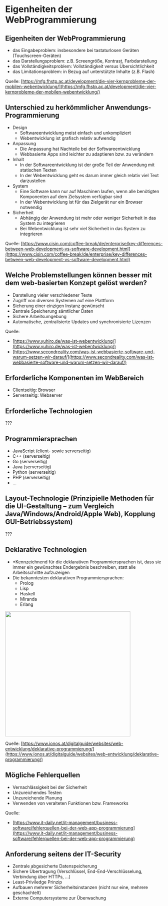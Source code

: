 # Eigenheiten der WebProgrammierung

## Eigenheiten der WebProgrammierung

* das Eingabeproblem: insbesondere bei tastaturlosen Geräten (Touchscreen-Geräten)
* das Darstellungsproblem: z.B. Screengröße, Kontrast, Farbdarstellung
* das Vollständigkeitsproblem: Vollständigkeit versus Übersichtlichkeit
* das Limitationsproblem: in Bezug auf unterstützte Inhalte (z.B. Flash)

Quelle: [https://mfg.fhstp.ac.at/development/die-vier-kernprobleme-der-mobilen-webentwicklung/](https://mfg.fhstp.ac.at/development/die-vier-kernprobleme-der-mobilen-webentwicklung/)

## Unterschied zu herkömmlicher Anwendungs-Programmierung

* Design
    * Softwareentwicklung meist einfach und unkompliziert
    * Webentwicklung ist grafisch relativ aufwendig 
* Anpassung
    * Die Anpassung hat Nachteile bei der Softwareentwicklung
    * Webbasierte Apps sind leichter zu adaptieren bzw. zu verändern
* Inhalt
    * In der Softwareentwicklung ist der große Teil der Anwendung mit statischen Texten
    * In der Webentwicklung geht es darum immer gleich relativ viel Text darzustellen
* System
    * Eine Software kann nur auf Maschinen laufen, wenn alle benötigten Komponenten auf dem Zielsystem verfügbar sind
    * In der Webentwicklung ist für das Zielgerät nur ein Browser notwendig
* Sicherheit
    * Abhängig der Anwendung ist mehr oder weniger Sicherheit in das System zu integrieren
    * Bei Webentwicklung ist sehr viel Sicherheit in das System zu integrieren

Quelle: [https://www.cisin.com/coffee-break/de/enterprise/key-differences-between-web-development-vs-software-development.html](https://www.cisin.com/coffee-break/de/enterprise/key-differences-between-web-development-vs-software-development.html)

## Welche Problemstellungen können besser mit dem web-basierten Konzept gelöst werden?

* Darstellung vieler verschiedener Texte
* Zugriff von diversen Systemen auf eine Plattform
* Sicherung einer einzigen Instanz gewünscht
* Zentrale Speicherung sämtlicher Daten
* Sichere Arbeitsumgebung
* Automatische, zentralisierte Updates und synchronisierte Lizenzen

Quelle:
* [https://www.yuhiro.de/was-ist-webentwicklung/](https://www.yuhiro.de/was-ist-webentwicklung/)
* [https://www.secondreality.com/was-ist-webbasierte-software-und-warum-setzen-wir-darauf/](https://www.secondreality.com/was-ist-webbasierte-software-und-warum-setzen-wir-darauf/)

## Erforderliche Komponenten im WebBereich

* Clientseitig: Browser
* Serverseitig: Webserver

## Erforderliche Technologien

???

## Programmiersprachen

* JavaScript (client- sowie serverseitig)
* C++ (serverseitig)
* Go (serverseitig)
* Java (serverseitig)
* Python (serverseitig)
* PHP (serverseitig)
* ...

## Layout-Technologie (Prinzipielle Methoden für die UI-Gestaltung – zum Vergleich Java/Windows/Android/Apple Web), Kopplung GUI-Betriebssystem)

???

## Deklarative Technologien

* *Kennzeichnend für die deklarativen Programmiersprachen ist, dass sie immer ein gewünschtes Endergebnis beschreiben, statt alle Arbeitsschritte aufzuzeigen
* Die bekanntesten deklarativen Programmiersprachen:
    * Prolog
    * Lisp
    * Haskell
    * Miranda
    * Erlang

<img src="https://www.ionos.at/digitalguide/fileadmin/DigitalGuide/Schaubilder/uebersicht-deklarative-imperative-programmierparadigmen.jpg" width="400">

Quelle: [https://www.ionos.at/digitalguide/websites/web-entwicklung/deklarative-programmierung/](https://www.ionos.at/digitalguide/websites/web-entwicklung/deklarative-programmierung/)

## Mögliche Fehlerquellen

* Vernachlässigkeit bei der Sicherheit
* Unzureichendes Testen
* Unzureichende Planung
* Verwenden von veralteten Funktionen bzw. Frameworks

Quelle:
* [https://www.it-daily.net/it-management/business-software/fehlerquellen-bei-der-web-app-programmierung](https://www.it-daily.net/it-management/business-software/fehlerquellen-bei-der-web-app-programmierung)

## Anforderung seitens der IT-Security

* Zentrale abgesicherte Datenspeicherung
* Sichere Übertragung (Verschlüssel, End-End-Verschlüsselung, Verbindung über HTTPs, …)
* Least-Priviledge Prinzip
* Aufbauen mehrerer Sicherheitsinstanzen (nicht nur eine, mehrere geschachtelt)
* Externe Computersysteme zur Überwachung